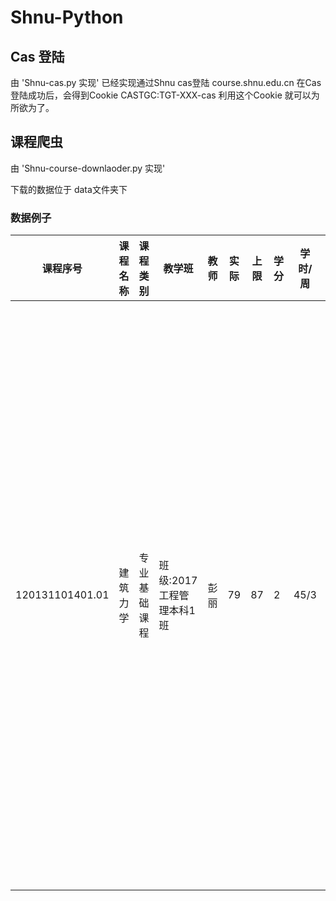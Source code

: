# Shnu-Python
## Cas 登陆
由 'Shnu-cas.py 实现'
已经实现通过Shnu cas登陆 course.shnu.edu.cn
在Cas登陆成功后，会得到Cookie CASTGC:TGT-XXX-cas
利用这个Cookie 就可以为所欲为了。


## 课程爬虫
由 'Shnu-course-downlaoder.py 实现'

下载的数据位于 data文件夹下

### 数据例子

| 课程序号 | 课程名称 | 课程类别 |教学班 |教师 |实际 |上限 | 学分 | 学时/周| 上课地点
|---|---|---|---|---|---|---|---|---|---|
| 120131101401.01 | 建筑力学 | 专业基础课程|班级:2017工程管理本科1班 |彭丽 |79 |87 | 2 | 45/3|彭丽 星期一 4-4 [1-13]单  奉贤3教楼312  <br>彭丽 星期一 3-3 [1-15]单  奉贤3教楼312  <br>彭丽 星期二 8-9 [1-15]  奉贤3教楼512 
